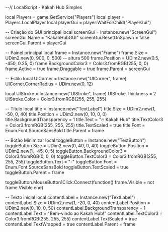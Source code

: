 --// LocalScript - Kakah Hub Simples

local Players = game:GetService("Players")
local player = Players.LocalPlayer
local playerGui = player:WaitForChild("PlayerGui")

-- Criação do GUI principal
local screenGui = Instance.new("ScreenGui")
screenGui.Name = "KakahHubGUI"
screenGui.ResetOnSpawn = false
screenGui.Parent = playerGui

-- Painel principal
local frame = Instance.new("Frame")
frame.Size = UDim2.new(0, 900, 0, 500) -- altura 500
frame.Position = UDim2.new(0.5, -450, 0.25, 0)
frame.BackgroundColor3 = Color3.fromRGB(255, 0, 0)
frame.Active = true
frame.Draggable = true
frame.Parent = screenGui

-- Estilo
local UICorner = Instance.new("UICorner", frame)
UICorner.CornerRadius = UDim.new(0, 12)

local UIStroke = Instance.new("UIStroke", frame)
UIStroke.Thickness = 2
UIStroke.Color = Color3.fromRGB(255, 255, 255)

-- Título
local title = Instance.new("TextLabel")
title.Size = UDim2.new(1, -50, 0, 40)
title.Position = UDim2.new(0, 10, 0, 0)
title.BackgroundTransparency = 1
title.Text = "🔥 Kakah Hub"
title.TextColor3 = Color3.fromRGB(255, 255, 255)
title.TextScaled = true
title.Font = Enum.Font.SourceSansBold
title.Parent = frame

-- Botão Minimizar
local toggleButton = Instance.new("TextButton")
toggleButton.Size = UDim2.new(0, 40, 0, 40)
toggleButton.Position = UDim2.new(1, -45, 0, 5)
toggleButton.BackgroundColor3 = Color3.fromRGB(0, 0, 0)
toggleButton.TextColor3 = Color3.fromRGB(255, 255, 255)
toggleButton.Text = "-"
toggleButton.Font = Enum.Font.SourceSansBold
toggleButton.TextScaled = true
toggleButton.Parent = frame

toggleButton.MouseButton1Click:Connect(function()
    frame.Visible = not frame.Visible
end)

-- Texto inicial
local contentLabel = Instance.new("TextLabel")
contentLabel.Size = UDim2.new(1, -20, 0, 40)
contentLabel.Position = UDim2.new(0, 10, 0, 50)
contentLabel.BackgroundTransparency = 1
contentLabel.Text = "Bem-vindo ao Kakah Hub!"
contentLabel.TextColor3 = Color3.fromRGB(255, 255, 255)
contentLabel.TextScaled = true
contentLabel.TextWrapped = true
contentLabel.Parent = frame
